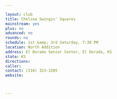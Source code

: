 ```yaml
---

layout: club
title: Chelsea Swingin' Squares
mainstream: yes
plus: no
advanced: no
rounds: no
schedule: 1st &amp; 3rd Saturday, 7:30 PM
location: North Addition
address: El Dorado Senior Center, El Dorado, KS
state: KS
directions: 
caller: 
contact: (316) 323-3205
website: 



---
```


